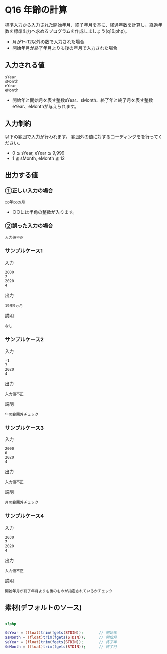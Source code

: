 # Q16 年齢の計算
標準入力から入力された開始年月、終了年月を基に、経過年数を計算し、経過年数を標準出力へ求めるプログラムを作成しましょう(q16.php)。

- 月が1～12以外の数で入力された場合
- 開始年月が終了年月よりも後の年月で入力された場合

## 入力される値
```
sYear
sMonth
eYear
eMonth
```

- 開始年と開始月を表す整数sYear、sMonth、終了年と終了月を表す整数eYear、eMonthが与えられます。

## 入力制約
以下の範囲で入力が行われます。
範囲外の値に対するコーディングをを行ってください。
- 0 ≦ sYear, eYear ≦ 9,999
- 1 ≦ sMonth, eMonth ≦ 12

## 出力する値
### ①正しい入力の場合

```
○○年○○ヵ月
```
- ○○には半角の整数が入ります。

### ②誤った入力の場合

```
入力値不正
```

### サンプルケース1

入力
```
2000
7
2020
4
```

出力
```
19年9ヵ月
```

説明
```
なし
```

### サンプルケース2

入力
```
-1
7
2020
4
```

出力
```
入力値不正
```

説明
```
年の範囲外チェック
```

### サンプルケース3

入力
```
2000
0
2020
4
```

出力
```
入力値不正
```

説明
```
月の範囲外チェック
```

### サンプルケース4

入力
```
2030
7
2020
4
```

出力
```
入力値不正
```

説明
```
開始年月が終了年月よりも後のものが指定されているかチェック
```

## 素材(デフォルトのソース)
``` php

<?php

$sYear = (float)trim(fgets(STDIN));       // 開始年
$sMonth = (float)trim(fgets(STDIN));      // 開始月
$eYear = (float)trim(fgets(STDIN));       // 終了年
$eMonth = (float)trim(fgets(STDIN));      // 終了月


```